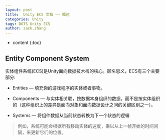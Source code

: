 ```yaml
---
layout: post
title:  Unity ECS 文档 —— 概述
categories: Unity
tags: DOTS Unity ECS
author: zack.zhang
---
```


* content
{:toc}

<!-- more -->

## Entity Component System

实体组件系统(ECS)是Unity面向数据技术栈的核心。顾名思义，ECS有三个主要部分:

* Entities — 填充你的游戏程序的实体或者事物。

* Components — 与实体相关联，按数据本身组织的数据，而不是按实体组织的（这种组织上的差异是面向对象和面向数据设计之间的关键区别之一）。

* Systems — 将组件数据从当前状态转换为下一个状态的逻辑

> 例如，系统可能会根据所有移动实体的速度，乘以从上一帧开始的时间间隔，来更新它们的位置。